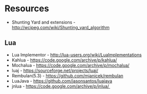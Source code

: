 # Resources
* Shunting Yard and extensions - http://wcipeg.com/wiki/Shunting_yard_algorithm
## Lua
* Lua Implementor - http://lua-users.org/wiki/LuaImplementations
* Kahlua - https://code.google.com/archive/p/kahlua/
* Mochalua - https://code.google.com/archive/p/mochalua/
* luaj - https://sourceforge.net/projects/luaj/
* Rembulan(5.3) - https://github.com/mjanicek/rembulan
* LuaJava - https://github.com/jasonsantos/luajava
* jnlua - https://code.google.com/archive/p/jnlua/ 
